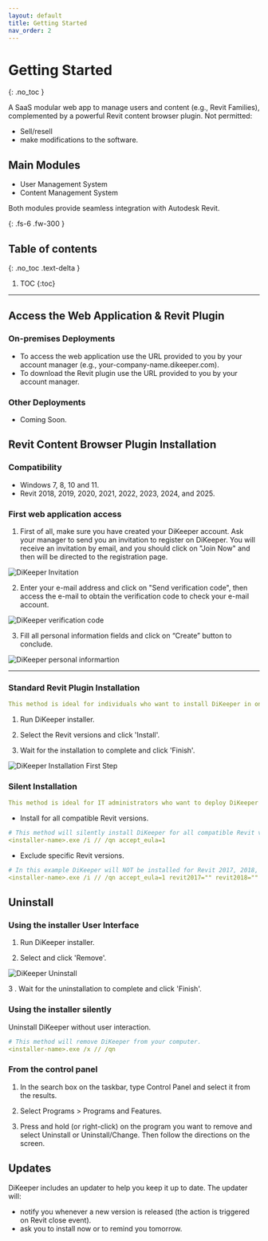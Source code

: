 ```yaml
---
layout: default
title: Getting Started
nav_order: 2
---
```


# Getting Started
{: .no_toc }

A SaaS modular web app to manage users and content (e.g., Revit Families), complemented by a powerful Revit content browser plugin.
Not permitted:
-	Sell/resell
-	make modifications to the software.

## Main Modules

- User Management System
- Content Management System

Both modules provide seamless integration with Autodesk Revit.

{: .fs-6 .fw-300 }

## Table of contents
{: .no_toc .text-delta }

1. TOC
{:toc}

---

## Access the Web Application & Revit Plugin

### On-premises Deployments

- To access the web application use the URL provided to you by your account manager (e.g., your-company-name.dikeeper.com).
- To download the Revit plugin use the URL provided to you by your account manager.

### Other Deployments

- Coming Soon.

## Revit Content Browser Plugin Installation 

### Compatibility

- Windows 7, 8, 10 and 11.
- Revit 2018, 2019, 2020, 2021, 2022, 2023, 2024, and 2025.

### First web application access

1. First of all, make sure you have created your DiKeeper account. Ask your manager to send you an invitation to register on DiKeeper.
You will receive an invitation by email, and you should click on "Join Now" and then will be directed to the registration page.

![DiKeeper Invitation](..\assets\images\GIFs\GettingStarted\DK-Invitation.png)

2. Enter your e-mail address and click on "Send verification code", then access the e-mail to obtain the verification code to check your e-mail account.

![DiKeeper verification code](..\assets\images\GIFs\GettingStarted\DK-Code.png)

3. Fill all personal information fields and click on “Create” button to conclude.

![DiKeeper personal informartion](..\assets\images\GIFs\GettingStarted\DK-UserInformation.png)

---

### Standard Revit Plugin Installation

```yaml
This method is ideal for individuals who want to install DiKeeper in one computer.
```

1. Run DiKeeper installer.

2. Select the Revit versions and click 'Install'.

3. Wait for the installation to complete and click 'Finish'.

![DiKeeper Installation First Step](..\assets\images\GIFs\GettingStarted\DK-Install.gif)

### Silent Installation

```yaml
This method is ideal for IT administrators who want to deploy DiKeeper to multiple computers.
```

- Install for all compatible Revit versions.

```yaml
# This method will silently install DiKeeper for all compatible Revit versions.
<installer-name>.exe /i // /qn accept_eula=1
```

- Exclude specific Revit versions.

```yaml
# In this example DiKeeper will NOT be installed for Revit 2017, 2018, and 2019.
<installer-name>.exe /i // /qn accept_eula=1 revit2017="" revit2018="" revit2019=""
```

## Uninstall

### Using the installer User Interface

1. Run DiKeeper installer.

2. Select and click 'Remove'.

![DiKeeper Uninstall](..\assets\images\GIFs\GettingStarted\DK-RemovePlugin.gif)

3 . Wait for the uninstallation to complete and click 'Finish'.

### Using the installer silently

Uninstall DiKeeper without user interaction.

```yaml
# This method will remove DiKeeper from your computer.
<installer-name>.exe /x // /qn
```

### From the control panel

1. In the search box on the taskbar, type Control Panel and select it from the results.

2. Select Programs > Programs and Features.

3. Press and hold (or right-click) on the program you want to remove and select Uninstall or Uninstall/Change. Then follow the directions on the screen.

## Updates

DiKeeper includes an updater to help you keep it up to date. 
The updater will:

- notify you whenever a new version is released (the action is triggered on Revit close event).
- ask you to install now or to remind you tomorrow.